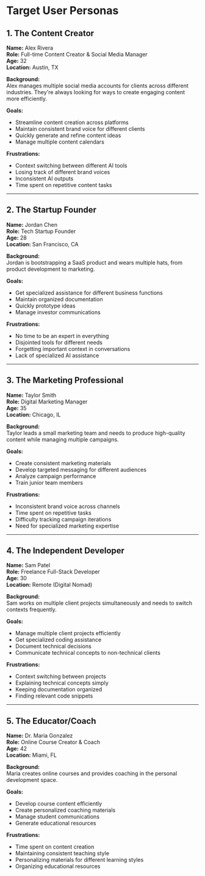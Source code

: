 # Target User Personas

## 1. The Content Creator
**Name:** Alex Rivera  
**Role:** Full-time Content Creator & Social Media Manager  
**Age:** 32  
**Location:** Austin, TX  

**Background:**  
Alex manages multiple social media accounts for clients across different industries. They're always looking for ways to create engaging content more efficiently.

**Goals:**
- Streamline content creation across platforms
- Maintain consistent brand voice for different clients
- Quickly generate and refine content ideas
- Manage multiple content calendars

**Frustrations:**
- Context switching between different AI tools
- Losing track of different brand voices
- Inconsistent AI outputs
- Time spent on repetitive content tasks

---

## 2. The Startup Founder
**Name:** Jordan Chen  
**Role:** Tech Startup Founder  
**Age:** 28  
**Location:** San Francisco, CA  

**Background:**  
Jordan is bootstrapping a SaaS product and wears multiple hats, from product development to marketing.

**Goals:**
- Get specialized assistance for different business functions
- Maintain organized documentation
- Quickly prototype ideas
- Manage investor communications

**Frustrations:**
- No time to be an expert in everything
- Disjointed tools for different needs
- Forgetting important context in conversations
- Lack of specialized AI assistance

---

## 3. The Marketing Professional
**Name:** Taylor Smith  
**Role:** Digital Marketing Manager  
**Age:** 35  
**Location:** Chicago, IL  

**Background:**  
Taylor leads a small marketing team and needs to produce high-quality content while managing multiple campaigns.

**Goals:**
- Create consistent marketing materials
- Develop targeted messaging for different audiences
- Analyze campaign performance
- Train junior team members

**Frustrations:**
- Inconsistent brand voice across channels
- Time spent on repetitive tasks
- Difficulty tracking campaign iterations
- Need for specialized marketing expertise

---

## 4. The Independent Developer
**Name:** Sam Patel  
**Role:** Freelance Full-Stack Developer  
**Age:** 30  
**Location:** Remote (Digital Nomad)  

**Background:**  
Sam works on multiple client projects simultaneously and needs to switch contexts frequently.

**Goals:**
- Manage multiple client projects efficiently
- Get specialized coding assistance
- Document technical decisions
- Communicate technical concepts to non-technical clients

**Frustrations:**
- Context switching between projects
- Explaining technical concepts simply
- Keeping documentation organized
- Finding relevant code snippets

---

## 5. The Educator/Coach
**Name:** Dr. Maria Gonzalez  
**Role:** Online Course Creator & Coach  
**Age:** 42  
**Location:** Miami, FL  

**Background:**  
Maria creates online courses and provides coaching in the personal development space.

**Goals:**
- Develop course content efficiently
- Create personalized coaching materials
- Manage student communications
- Generate educational resources

**Frustrations:**
- Time spent on content creation
- Maintaining consistent teaching style
- Personalizing materials for different learning styles
- Organizing educational resources

